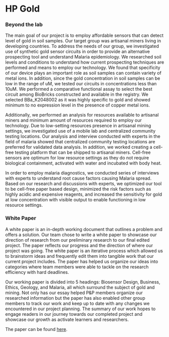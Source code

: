 # HP Gold

### Beyond the lab

The main goal of our project is to employ affordable sensors that can detect level of gold in soil samples. Our target group was artisanal miners living in developing countries. To address the needs of our group, we investigated use of synthetic gold sensor circuits in order to provide an alternative prospecting tool and understand Malaria epidemiology. We researched soil levels and conditions to understand how current prospecting techniques are performed and means to employ our technology. We found that specificity of our device plays an important role as soil samples can contain variety of metal ions. In addition, since the gold concentration in soil samples can be low in the range of uM, we tested our circuits in concentrations less than 10uM. We performed a comparative functional assay to select the best circuit among BioBricks constructed and available in the registry. We selected BBa_K2048002 as it was highly specific to gold and showed minimum to no expression level in the presence of copper metal ions.

Additionally, we performed an analysis for resources available to artisanal miners and minimum amount of resources required to employ our technology. Due to low-setting resources presence in artisanal mining settings, we investigated use of a mobile lab and centralized community testing locations. Our analysis and interview conducted with experts in the field of malaria showed that centralized community testing locations are preferred for validated data analysis. In addition, we worked creating a cell-free testing platform that can be shipped to artisanal miners. Cell-free sensors are optimum for low resource settings as they do not require biological containment, activated with water and incubated with body heat.

 In order to employ malaria diagnostics,  we conducted series of interviews with experts to understand root cause factors causing Malaria spread. Based on our research and discussions with experts, we optimized our tool to be cell-free paper based design, minimized the risk factors such as highly acidic and expensive reagents, and increased the sensitivity for gold at low concentration with visible output to enable functioning in low resource settings.


### White Paper

A white paper is an in-depth working document that outlines a problem and offers a solution. Our team chose to write a white paper to showcase our direction of research from our preliminary research to our final edited project. The paper reflects our progress and the direction of where our project was going. The white paper is an iterative process which allowed us to brainstorm ideas and frequently edit them into tangible work that our current project includes. The paper has helped us organize our ideas into categories where team members were able to tackle on the research efficiency with hard deadlines. 

Our working paper is divided into 5 headings: Biosensor Design, Business, Ethics, Geology, and Malaria, all which surround the subject of gold and mining. Not only has our essay helped P&P members organize our researched information but the paper has also enabled other group members to track our work and keep up to date with any changes we encountered in our project planning. The summary of our work hopes to engage readers in our journey towards our completed project and showcase our growth as activate learners and researchers. 

The paper can be found [here](http://2016.igem.org/wiki/images/a/a0/WhitePaper_October192016.pdf).




